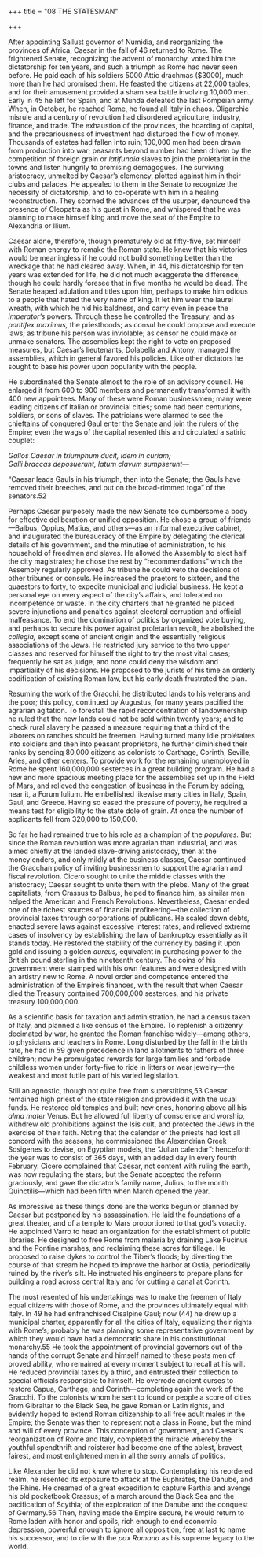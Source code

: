 +++
title = "08 THE STATESMAN"

+++

After appointing Sallust governor of Numidia, and reorganizing the provinces of Africa, Caesar in the fall of 46 returned to Rome. The frightened Senate, recognizing the advent of monarchy, voted him the dictatorship for ten years, and such a triumph as Rome had never seen before. He paid each of his soldiers 5000 Attic drachmas \($3000\), much more than he had promised them. He feasted the citizens at 22,000 tables, and for their amusement provided a sham sea battle involving 10,000 men. Early in 45 he left for Spain, and at Munda defeated the last Pompeian army. When, in October, he reached Rome, he found all Italy in chaos. Oligarchic misrule and a century of revolution had disordered agriculture, industry, finance, and trade. The exhaustion of the provinces, the hoarding of capital, and the precariousness of investment had disturbed the flow of money. Thousands of estates had fallen into ruin; 100,000 men had been drawn from production into war; peasants beyond number had been driven by the competition of foreign grain or *latifundia* slaves to join the proletariat in the towns and listen hungrily to promising demagogues. The surviving aristocracy, unmelted by Caesar’s clemency, plotted against him in their clubs and palaces. He appealed to them in the Senate to recognize the necessity of dictatorship, and to co-operate with him in a healing reconstruction. They scorned the advances of the usurper, denounced the presence of Cleopatra as his guest in Rome, and whispered that he was planning to make himself king and move the seat of the Empire to Alexandria or Ilium.

Caesar alone, therefore, though prematurely old at fifty-five, set himself with Roman energy to remake the Roman state. He knew that his victories would be meaningless if he could not build something better than the wreckage that he had cleared away. When, in 44, his dictatorship for ten years was extended for life, he did not much exaggerate the difference, though he could hardly foresee that in five months he would be dead. The Senate heaped adulation and titles upon him, perhaps to make him odious to a people that hated the very name of king. It let him wear the laurel wreath, with which he hid his baldness, and carry even in peace the *imperator’s* powers. Through these he controlled the Treasury, and as *pontifex maximus,* the priesthoods; as consul he could propose and execute laws; as tribune his person was inviolable; as censor he could make or unmake senators. The assemblies kept the right to vote on proposed measures, but Caesar’s lieutenants, Dolabella and Antony, managed the assemblies, which in general favored his policies. Like other dictators he sought to base his power upon popularity with the people.

He subordinated the Senate almost to the role of an advisory council. He enlarged it from 600 to 900 members and permanently transformed it with 400 new appointees. Many of these were Roman businessmen; many were leading citizens of Italian or provincial cities; some had been centurions, soldiers, or sons of slaves. The patricians were alarmed to see the chieftains of conquered Gaul enter the Senate and join the rulers of the Empire; even the wags of the capital resented this and circulated a satiric couplet:

*Gallos Caesar in triumphum ducit, idem in curiam;  
Galli braccas deposuerunt, latum clavum sumpserunt*—

“Caesar leads Gauls in his triumph, then into the Senate; the Gauls have removed their breeches, and put on the broad-rimmed toga” of the senators.52

Perhaps Caesar purposely made the new Senate too cumbersome a body for effective deliberation or unified opposition. He chose a group of friends—Balbus, Oppius, Matius, and others—as an informal executive cabinet, and inaugurated the bureaucracy of the Empire by delegating the clerical details of his government, and the minutiae of administration, to his household of freedmen and slaves. He allowed the Assembly to elect half the city magistrates; he chose the rest by “recommendations” which the Assembly regularly approved. As tribune he could veto the decisions of other tribunes or consuls. He increased the praetors to sixteen, and the quaestors to forty, to expedite municipal and judicial business. He kept a personal eye on every aspect of the city’s affairs, and tolerated no incompetence or waste. In the city charters that he granted he placed severe injunctions and penalties against electoral corruption and official malfeasance. To end the domination of politics by organized vote buying, and perhaps to secure his power against proletarian revolt, he abolished the *collegia,* except some of ancient origin and the essentially religious associations of the Jews. He restricted jury service to the two upper classes and reserved for himself the right to try the most vital cases; frequently he sat as judge, and none could deny the wisdom and impartiality of his decisions. He proposed to the jurists of his time an orderly codification of existing Roman law, but his early death frustrated the plan.

Resuming the work of the Gracchi, he distributed lands to his veterans and the poor; this policy, continued by Augustus, for many years pacified the agrarian agitation. To forestall the rapid reconcentration of landownership he ruled that the new lands could not be sold within twenty years; and to check rural slavery he passed a measure requiring that a third of the laborers on ranches should be freemen. Having turned many idle prolétaires into soldiers and then into peasant proprietors, he further diminished their ranks by sending 80,000 citizens as colonists to Carthage, Corinth, Seville, Aries, and other centers. To provide work for the remaining unemployed in Rome he spent 160,000,000 sesterces in a great building program. He had a new and more spacious meeting place for the assemblies set up in the Field of Mars, and relieved the congestion of business in the Forum by adding, near it, a Forum Iulium. He embellished likewise many cities in Italy, Spain, Gaul, and Greece. Having so eased the pressure of poverty, he required a means test for eligibility to the state dole of grain. At once the number of applicants fell from 320,000 to 150,000.

So far he had remained true to his role as a champion of the *populares.* But since the Roman revolution was more agrarian than industrial, and was aimed chiefly at the landed slave-driving aristocracy, then at the moneylenders, and only mildly at the business classes, Caesar continued the Gracchan policy of inviting businessmen to support the agrarian and fiscal revolution. Cicero sought to unite the middle classes with the aristocracy; Caesar sought to unite them with the plebs. Many of the great capitalists, from Crassus to Balbus, helped to finance him, as similar men helped the American and French Revolutions. Nevertheless, Caesar ended one of the richest sources of financial profiteering—the collection of provincial taxes through corporations of publicans. He scaled down debts, enacted severe laws against excessive interest rates, and relieved extreme cases of insolvency by establishing the law of bankruptcy essentially as it stands today. He restored the stability of the currency by basing it upon gold and issuing a golden *aureus,* equivalent in purchasing power to the British pound sterling in the nineteenth century. The coins of his government were stamped with his own features and were designed with an artistry new to Rome. A novel order and competence entered the administration of the Empire’s finances, with the result that when Caesar died the Treasury contained 700,000,000 sesterces, and his private treasury 100,000,000.

As a scientific basis for taxation and administration, he had a census taken of Italy, and planned a like census of the Empire. To replenish a citizenry decimated by war, he granted the Roman franchise widely—among others, to physicians and teachers in Rome. Long disturbed by the fall in the birth rate, he had in 59 given precedence in land allotments to fathers of three children; now he promulgated rewards for large families and forbade childless women under forty-five to ride in litters or wear jewelry—the weakest and most futile part of his varied legislation.

Still an agnostic, though not quite free from superstitions,53 Caesar remained high priest of the state religion and provided it with the usual funds. He restored old temples and built new ones, honoring above all his *alma mater* Venus. But he allowed full liberty of conscience and worship, withdrew old prohibitions against the Isis cult, and protected the Jews in the exercise of their faith. Noting that the calendar of the priests had lost all concord with the seasons, he commissioned the Alexandrian Greek Sosigenes to devise, on Egyptian models, the “Julian calendar”: henceforth the year was to consist of 365 days, with an added day in every fourth February. Cicero complained that Caesar, not content with ruling the earth, was now regulating the stars; but the Senate accepted the reform graciously, and gave the dictator’s family name, Julius, to the month Quinctilis—which had been fifth when March opened the year.

As impressive as these things done are the works begun or planned by Caesar but postponed by his assassination. He laid the foundations of a great theater, and of a temple to Mars proportioned to that god’s voracity. He appointed Varro to head an organization for the establishment of public libraries. He designed to free Rome from malaria by draining Lake Fucinus and the Pontine marshes, and reclaiming these acres for tillage. He proposed to raise dykes to control the Tiber’s floods; by diverting the course of that stream he hoped to improve the harbor at Ostia, periodically ruined by the river’s silt. He instructed his engineers to prepare plans for building a road across central Italy and for cutting a canal at Corinth.

The most resented of his undertakings was to make the freemen of Italy equal citizens with those of Rome, and the provinces ultimately equal with Italy. In 49 he had enfranchised Cisalpine Gaul; now \(44\) he drew up a municipal charter, apparently for all the cities of Italy, equalizing their rights with Rome’s; probably he was planning some representative government by which they would have had a democratic share in his constitutional monarchy.55 He took the appointment of provincial governors out of the hands of the corrupt Senate and himself named to these posts men of proved ability, who remained at every moment subject to recall at his will. He reduced provincial taxes by a third, and entrusted their collection to special officials responsible to himself. He overrode ancient curses to restore Capua, Carthage, and Corinth—completing again the work of the Gracchi. To the colonists whom he sent to found or people a score of cities from Gibraltar to the Black Sea, he gave Roman or Latin rights, and evidently hoped to extend Roman citizenship to all free adult males in the Empire; the Senate was then to represent not a class in Rome, but the mind and will of every province. This conception of government, and Caesar’s reorganization of Rome and Italy, completed the miracle whereby the youthful spendthrift and roisterer had become one of the ablest, bravest, fairest, and most enlightened men in all the sorry annals of politics.

Like Alexander he did not know where to stop. Contemplating his reordered realm, he resented its exposure to attack at the Euphrates, the Danube, and the Rhine. He dreamed of a great expedition to capture Parthia and avenge his old pocketbook Crassus; of a march around the Black Sea and the pacification of Scythia; of the exploration of the Danube and the conquest of Germany.56 Then, having made the Empire secure, he would return to Rome laden with honor and spoils, rich enough to end economic depression, powerful enough to ignore all opposition, free at last to name his successor, and to die with the *pax Romana* as his supreme legacy to the world.


